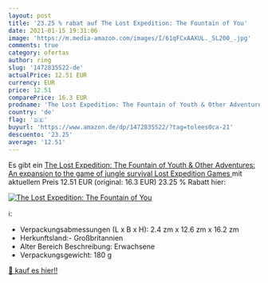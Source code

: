 ```yaml
---
layout: post
title: '23.25 % rabat auf The Lost Expedition: The Fountain of You'
date: 2021-01-15 19:31:06
image: 'https://m.media-amazon.com/images/I/61qFCxAAXUL._SL200_.jpg'
comments: true
category: ofertas
author: ring
slug: '1472835522-de'
actualPrice: 12.51 EUR
currency: EUR
price: 12.51
comparePrice: 16.3 EUR
prodname: 'The Lost Expedition: The Fountain of Youth & Other Adventures: An expansion to the game of jungle survival  Lost Expedition Games '
country: 'de'
flag: '🇩🇪'
buyurl: 'https://www.amazon.de/dp/1472835522/?tag=tolees0ca-21'
descuento: '23.25'
average: '12.51'
---
```


Es gibt ein [The Lost Expedition: The Fountain of Youth & Other Adventures: An expansion to the game of jungle survival  Lost Expedition Games ](https://www.amazon.de/dp/1472835522/?tag=tolees0ca-21) mit aktuellem Preis 12.51 EUR (original: 16.3 EUR) 23.25 % Rabatt hier:

[![The Lost Expedition: The Fountain of You](https://m.media-amazon.com/images/I/61qFCxAAXUL._SL200_.jpg)](https://www.amazon.de/dp/1472835522/?tag=tolees0ca-21)

ℹ️:

- Verpackungsabmessungen (L x B x H): 2.4 zm x 12.6 zm x 16.2 zm
- Herkunftsland:- Großbritannien
- Alter Bereich Beschreibung: Erwachsene
- Verpackungsgewicht: 180 g

[🛒 kauf es hier!!](https://www.amazon.de/dp/1472835522/?tag=tolees0ca-21)
